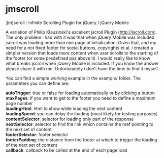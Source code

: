 jmscroll
========

j(m)scroll : Infinite Scrolling Plugin for jQuery / jQuery Mobile

A variation of Philip Klauzinski's excellent jscroll Plugin (<a href="http://jscroll.com">http://jscroll.com</a>). The only problem i had with it was that when jQuery Mobile was included jscroll was loading more than one page at initialization. Given that, and my need for a not fixed footer for social buttons, copyrights et al. i created a simpler version that loads more content when user scrolls to the starting of the footer (or some predefined pxs above it). I would really like to know what breaks jscroll when jQuery Mobile is included. If you know the answer please share it with me. Unfortunately i don't have the time to find it myself.  

You can find a simple working example in the example/ folder. The parameters you can define are:

<b>autoTrigger</b>: true or false for loading automatically or by clicking a button<br />
<b>maxPages</b>: if you want to get to the footer you need to define a maximum page number<br />
<b>loadingHtml</b>: html to show while loading the next content<br />
<b>loadingSpeed</b>: you can delay the loading (most likely for testing purposes)<br />
<b>contentSelector</b>: selector for loading only part of the response<br />
<b>nextSelector</b>: selector to find the link which contains the href pointing to the next set of content<br />
<b>footerSelector</b>: footer selector<br />
<b>footerPadding</b>: the distance from the footer at which to trigger the loading of the next set of content<br />
<b>callback</b>: callback to be called at the end of each page load<br />
